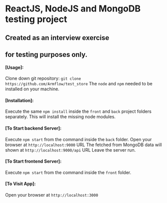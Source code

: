 # ReactJS, NodeJS and MongoDB testing project

## Created as an interview exercise
## for testing purposes only.

#### [Usage]:  
Clone down git repository: 
`git clone https://github.com/Armflow/test_store`
The `node` and `npm` needed to be installed on your machine.  

#### [Installation]:
Execute the same `npm install` inside the `front` and `back` project folders separately.
This will install the missing node modules.

#### [To Start backend Server]:
Execute `npm start` from the command inside the `back` folder. 
Open your browser at `http://localhost:9000` URL
The fetched from MongoDB data will shown at `http://localhost:9000/api` URL
Leave the server run.

#### [To Start frontend Server]:
Execute `npm start` from the command inside the `front` folder. 

#### [To Visit App]:
Open your browser at `http://localhost:3000`



